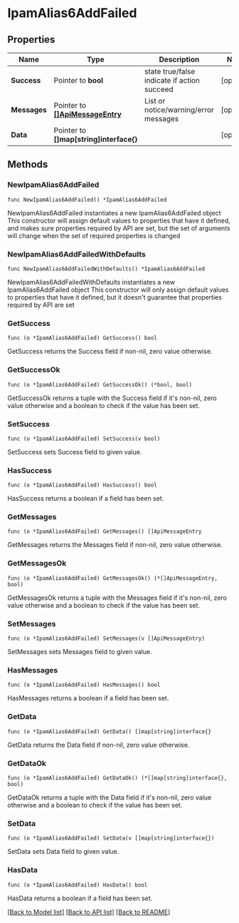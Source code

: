 # IpamAlias6AddFailed

## Properties

Name | Type | Description | Notes
------------ | ------------- | ------------- | -------------
**Success** | Pointer to **bool** | state true/false indicate if action succeed | [optional] 
**Messages** | Pointer to [**[]ApiMessageEntry**](ApiMessageEntry.md) | List or notice/warning/error messages | [optional] 
**Data** | Pointer to **[]map[string]interface{}** |  | [optional] 

## Methods

### NewIpamAlias6AddFailed

`func NewIpamAlias6AddFailed() *IpamAlias6AddFailed`

NewIpamAlias6AddFailed instantiates a new IpamAlias6AddFailed object
This constructor will assign default values to properties that have it defined,
and makes sure properties required by API are set, but the set of arguments
will change when the set of required properties is changed

### NewIpamAlias6AddFailedWithDefaults

`func NewIpamAlias6AddFailedWithDefaults() *IpamAlias6AddFailed`

NewIpamAlias6AddFailedWithDefaults instantiates a new IpamAlias6AddFailed object
This constructor will only assign default values to properties that have it defined,
but it doesn't guarantee that properties required by API are set

### GetSuccess

`func (o *IpamAlias6AddFailed) GetSuccess() bool`

GetSuccess returns the Success field if non-nil, zero value otherwise.

### GetSuccessOk

`func (o *IpamAlias6AddFailed) GetSuccessOk() (*bool, bool)`

GetSuccessOk returns a tuple with the Success field if it's non-nil, zero value otherwise
and a boolean to check if the value has been set.

### SetSuccess

`func (o *IpamAlias6AddFailed) SetSuccess(v bool)`

SetSuccess sets Success field to given value.

### HasSuccess

`func (o *IpamAlias6AddFailed) HasSuccess() bool`

HasSuccess returns a boolean if a field has been set.

### GetMessages

`func (o *IpamAlias6AddFailed) GetMessages() []ApiMessageEntry`

GetMessages returns the Messages field if non-nil, zero value otherwise.

### GetMessagesOk

`func (o *IpamAlias6AddFailed) GetMessagesOk() (*[]ApiMessageEntry, bool)`

GetMessagesOk returns a tuple with the Messages field if it's non-nil, zero value otherwise
and a boolean to check if the value has been set.

### SetMessages

`func (o *IpamAlias6AddFailed) SetMessages(v []ApiMessageEntry)`

SetMessages sets Messages field to given value.

### HasMessages

`func (o *IpamAlias6AddFailed) HasMessages() bool`

HasMessages returns a boolean if a field has been set.

### GetData

`func (o *IpamAlias6AddFailed) GetData() []map[string]interface{}`

GetData returns the Data field if non-nil, zero value otherwise.

### GetDataOk

`func (o *IpamAlias6AddFailed) GetDataOk() (*[]map[string]interface{}, bool)`

GetDataOk returns a tuple with the Data field if it's non-nil, zero value otherwise
and a boolean to check if the value has been set.

### SetData

`func (o *IpamAlias6AddFailed) SetData(v []map[string]interface{})`

SetData sets Data field to given value.

### HasData

`func (o *IpamAlias6AddFailed) HasData() bool`

HasData returns a boolean if a field has been set.


[[Back to Model list]](../README.md#documentation-for-models) [[Back to API list]](../README.md#documentation-for-api-endpoints) [[Back to README]](../README.md)


